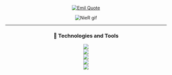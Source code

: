 <div align="center">
  
  <a href="https://git.io/typing-svg"><img src="https://readme-typing-svg.herokuapp.com?font=Fira+Code&size=18&duration=1500&color=B3B3B3&center=true&multiline=true&width=435&lines=There+are+as+many+ways+to+view+the+world;+as+there+are+people+in+it."
    alt="Emil Quote" /></a>

  <p>
    <img src="https://media1.tenor.com/m/onvxtpfwEysAAAAd/brother-nier-nier.gif" alt="NieR gif" />
  </p>

---

### 🧰 Technologies and Tools
<a href="https://wamellow.com" title="Click Me">
      <img src="https://skillicons.dev/icons?i=java" /><br />
      <img src="https://skillicons.dev/icons?i=redis,postgres" /><br />
      <img src="https://skillicons.dev/icons?i=vscode,idea" /><br />
      <img src="https://skillicons.dev/icons?i=aws,windows,linux,arch" /><br />
      <img src="https://skillicons.dev/icons?i=git,github,gitlab,githubactions" /><br />
</a>

<!--

    <p>
     <a href="https://github.com/ThiagoGregorutti"> 
      <img src="https://github-readme-stats.vercel.app/api?username=ThiagoGregorutti&show_icons=true&theme=graywhite&bg_color=000000&text_color=ffffff&icon_color=ffffff&title_color=ffffff&border_color=ffffff" alt="Operation Record - ThiagoGregorutti">
     </a>
    </p>
    
<p>
  <img src="https://github-readme-activity-graph.vercel.app/graph?username=ThiagoGregorutti&theme=xcode&bg_color=000000&color=ffffff&line=ffffff&point=ffffff&area=true&hide_border=true" alt="Tactical Support Unit Analysis">
</p> 

-->

</div>
